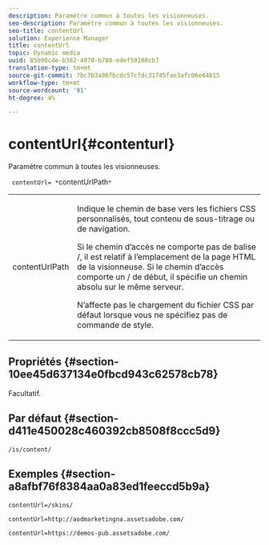 ```yaml
---
description: Paramètre commun à toutes les visionneuses.
seo-description: Paramètre commun à toutes les visionneuses.
seo-title: contentUrl
solution: Experience Manager
title: contentUrl
topic: Dynamic media
uuid: 85b00c4e-b382-4970-b780-e4ef59108cb7
translation-type: tm+mt
source-git-commit: 7bc7b3a86fbcdc57cfdc31745fae3afc06e44b15
workflow-type: tm+mt
source-wordcount: '91'
ht-degree: 4%

---
```



# contentUrl{#contenturl}

Paramètre commun à toutes les visionneuses.

` contentUrl= *`contentUrlPath`*`

<table id="table_9B98C97485DD4DEB8A6ECBCE8DF6B886"> 
 <tbody> 
  <tr> 
   <td colname="col1"> <p> <span class="codeph"> <span class="varname"> contentUrlPath</span> </span> </p> </td> 
   <td colname="col2"> <p>Indique le chemin de base vers les fichiers CSS personnalisés, tout contenu de sous-titrage ou de navigation. </p> <p>Si le chemin d’accès ne comporte pas de balise <span class="filepath"> /</span>, il est relatif à l’emplacement de la page HTML de la visionneuse. Si le chemin d’accès comporte un <span class="filepath"> /</span> de début, il spécifie un chemin absolu sur le même serveur. </p> <p> N’affecte pas le chargement du fichier CSS par défaut lorsque vous ne spécifiez pas de commande de style. </p> </td> 
  </tr> 
 </tbody> 
</table>

## Propriétés {#section-10ee45d637134e0fbcd943c62578cb78}

Facultatif.

## Par défaut {#section-d411e450028c460392cb8508f8ccc5d9}

`/is/content/`

## Exemples {#section-a8afbf76f8384aa0a83ed1feeccd5b9a}

```
contentUrl=/skins/
```

```
contentUrl=http://aodmarketingna.assetsadobe.com/
```

```
contentUrl=https://demos-pub.assetsadobe.com/
```

